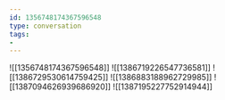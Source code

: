 ```yaml
---
id: 1356748174367596548
type: conversation
tags:
- 
---
```

![[1356748174367596548]]
![[1386719226547736581]]
![[1386729530614759425]]
![[1386883188962729985]]
![[1387094626939686920]]
![[1387195227752914944]]

